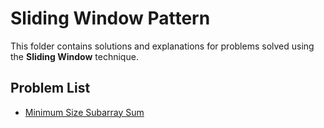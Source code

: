 # Sliding Window Pattern

This folder contains solutions and explanations for problems solved using the **Sliding Window** technique.

## Problem List

- [Minimum Size Subarray Sum](https://leetcode.com/problems/minimum-size-subarray-sum/description/)
